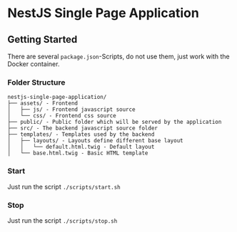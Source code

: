 
# NestJS Single Page Application

## Getting Started

There are several `package.json`-Scripts, do not use them, just work with the Docker container.

### Folder Structure

```
nestjs-single-page-application/
├── assets/ - Frontend
│   ├── js/ - Frontend javascript source
│   └── css/ - Frontend css source
├── public/ - Public folder which will be served by the application
├── src/ - The backend javascript source folder
├── templates/ - Templates used by the backend
│   ├── layouts/ - Layouts define different base layout
│   │   └── default.html.twig - Default layout
│   └── base.html.twig - Basic HTML template
```

### Start

Just run the script `./scripts/start.sh`

### Stop

Just run the script `./scripts/stop.sh`
